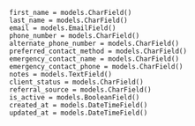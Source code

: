     first_name = models.CharField()
    last_name = models.CharField()
    email = models.EmailField()
    phone_number = models.CharField()
    alternate_phone_number = models.CharField()
    preferred_contact_method = models.CharField()
    emergency_contact_name = models.CharField()
    emergency_contact_phone = models.CharField()
    notes = models.TextField()
    client_status = models.CharField()
    referral_source = models.CharField()
    is_active = models.BooleanField()
    created_at = models.DateTimeField()
    updated_at = models.DateTimeField()
